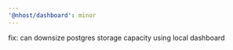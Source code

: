 ```yaml
---
'@nhost/dashboard': minor
---
```


fix: can downsize postgres storage capacity using local dashboard
